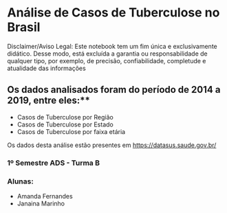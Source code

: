 # Análise de Casos de Tuberculose no Brasil #

Disclaimer/Aviso Legal: Este notebook tem um fim única e exclusivamente didático. 
Desse modo, está excluída a garantia ou responsabilidade de qualquer tipo, por exemplo, de precisão, confiabilidade, completude e atualidade das informações

## Os dados analisados foram do período de 2014 a 2019, entre eles:**

- Casos de Tuberculose por Região
- Casos de Tuberculose por Estado
- Casos de Tuberculose por faixa etária

Os dados desta análise estão presentes em https://datasus.saude.gov.br/

### 1º Semestre ADS - Turma B

### Alunas: 
- Amanda Fernandes
- Janaina Marinho



